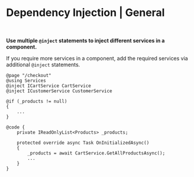 # Dependency Injection | General
<br>

**Use multiple `@inject` statements to inject different services in a component.**

If you require more services in a component, add the required services via additional `@inject` statements.

```  
@page "/checkout"
@using Services
@inject ICartService CartService
@inject ICustomerService CustomerService

@if (_products != null)
{
	...
}

@code { 
	private IReadOnlyList<Products> _products;

	protected override async Task OnInitializedAsync()
	{
		_products = await CartService.GetAllProductsAsync();
		...
	}
}
``` 
<br><br>
